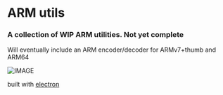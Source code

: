 # ARM utils

### A collection of WIP ARM utilities. Not yet complete

Will eventually include an ARM encoder/decoder for ARMv7+thumb and ARM64

![IMAGE](http://i.imgur.com/C3HYiL9.png)

built with [electron](https://electron.atom.io)
